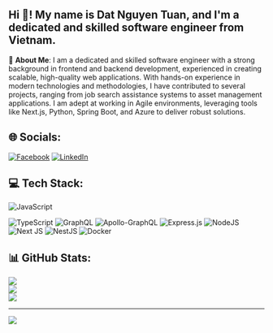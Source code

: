 <h2 align="left">Hi 👋! My name is Dat Nguyen Tuan, and I'm a dedicated and skilled software engineer from Vietnam.</h2>

💫 **About Me**:
I am a dedicated and skilled software engineer with a strong background in frontend and backend development, experienced in creating scalable, high-quality web applications. With hands-on experience in modern technologies and methodologies, I have contributed to several projects, ranging from job search assistance systems to asset management applications. I am adept at working in Agile environments, leveraging tools like Next.js, Python, Spring Boot, and Azure to deliver robust solutions.

## 🌐 **Socials**:
[![Facebook](https://img.shields.io/badge/Facebook-%231877F2.svg?logo=Facebook&logoColor=white)](https://www.facebook.com/pal.nguyen.7/) 
[![LinkedIn](https://img.shields.io/badge/LinkedIn-%230077B5.svg?logo=linkedin&logoColor=white)](https://www.linkedin.com/in/dat-nguyen-tuan-8b7b5a319/)

## 💻 **Tech Stack**:

![JavaScript](https://img.shields.io/badge/javascript-%23323330.svg?style=for-the-badge&logo=javascript&logoColor=%23F7DF1E) 

![TypeScript](https://img.shields.io/badge/typescript-%23007ACC.svg?style=for-the-badge&logo=typescript&logoColor=white) 
![GraphQL](https://img.shields.io/badge/-GraphQL-E10098?style=for-the-badge&logo=graphql&logoColor=white) 
![Apollo-GraphQL](https://img.shields.io/badge/-ApolloGraphQL-311C87?style=for-the-badge&logo=apollo-graphql) 
![Express.js](https://img.shields.io/badge/express.js-%23404d59.svg?style=for-the-badge&logo=express&logoColor=%2361DAFB) 
![NodeJS](https://img.shields.io/badge/node.js-6DA55F?style=for-the-badge&logo=node.js&logoColor=white) 
![Next JS](https://img.shields.io/badge/Next-black?style=for-the-badge&logo=next.js&logoColor=white) 
![NestJS](https://img.shields.io/badge/nestjs-%23E0234E.svg?style=for-the-badge&logo=nestjs&logoColor=white) 
![Docker](https://img.shields.io/badge/docker-%230db7ed.svg?style=for-the-badge&logo=docker&logoColor=white) 

## 📊 **GitHub Stats**:
![](https://github-readme-stats.vercel.app/api?username=ntdat2911&theme=dracula&hide_border=false&include_all_commits=true&count_private=true)<br/>
![](https://github-readme-streak-stats.herokuapp.com/?user=ntdat2911&theme=dracula&hide_border=false)<br/>
![](https://github-readme-stats.vercel.app/api/top-langs/?username=ntdat2911&theme=dracula&hide_border=false&include_all_commits=true&count_private=false&layout=compact)


---

[![](https://visitcount.itsvg.in/api?id=ntdat2911&icon=0&color=0)](https://visitcount.itsvg.in)

